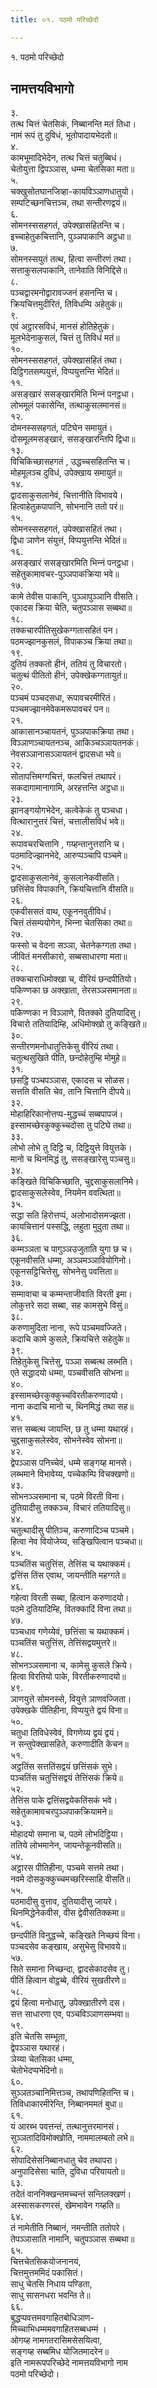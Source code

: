 ```yaml
---
title: ०१. पठमो परिच्छेदो

---
```

१. पठमो परिच्छेदो  


## नामत्तयविभागो

३.  
तत्थ चित्तं चेतसिकं, निब्बानन्ति मतं तिधा।  
नामं रूपं तु दुविधं, भूतोपादायभेदतो॥  
४.  
कामभूमादिभेदेन, तत्थ चित्तं चतुब्बिधं।  
चेतोयुत्ता द्विपञ्‍ञास, धम्मा चेतसिका मता॥  
५.  
चक्खुसोतघानजिव्हा-कायविञ्‍ञाणधातुयो।  
सम्पटिच्छनचित्तञ्‍च, तथा सन्तीरणद्वयं॥  
६.  
सोमनस्ससहगतं, उपेक्खासहितन्ति च।  
इच्‍चाहेतुकचित्तानि, पुञ्‍ञपाकानि अट्ठधा॥  
७.  
सोमनस्सयुतं तत्थ, हित्वा सन्तीरणं तथा।  
सत्ताकुसलपाकानि, तानेवाति विनिद्दिसे॥  
८.  
पञ्‍चद्वारमनोद्वारावज्‍जनं हसनन्ति च।  
क्रियचित्तमुदीरितं, तिविधम्पि अहेतुकं॥  
९.  
एवं अट्ठारसविधं, मानसं होतिहेतुकं।  
मूलभेदेनाकुसलं, चित्तं तु तिविधं मतं॥  
१०.  
सोमनस्ससहगतं, उपेक्खासहितं तथा।  
दिट्ठिगतसम्पयुत्तं, विप्पयुत्तन्ति भेदितं॥  
११.  
असङ्खारं ससङ्खारमिति भिन्‍नं पनट्ठधा।  
लोभमूलं पकासेन्ति, तत्थाकुसलमानसं॥  
१२.  
दोमनस्ससहगतं, पटिघेन समायुतं।  
दोसमूलमसङ्खारं, ससङ्खारन्तिपि द्विधा॥  
१३.  
विचिकिच्छासहगतं , उद्धच्‍चसहितन्ति च।  
मोहमूलञ्‍च दुविधं, उपेक्खाय समायुतं॥  
१४.  
द्वादसाकुसलानेवं, चित्तानीति विभावये।  
हित्वाहेतुकपापानि, सोभनानि ततो परं॥  
१५.  
सोमनस्ससहगतं, उपेक्खासहितं तथा।  
द्विधा ञाणेन संयुत्तं, विप्पयुत्तन्ति भेदितं॥  
१६.  
असङ्खारं ससङ्खारमिति भिन्‍नं पनट्ठधा।  
सहेतुकामावचर-पुञ्‍ञपाकक्रिया भवे॥  
१७.  
कामे तेवीस पाकानि, पुञ्‍ञापुञ्‍ञानि वीसति।  
एकादस क्रिया चेति, चतुपञ्‍ञास सब्बथा॥  
१८.  
तक्‍कचारपीतिसुखेकग्गतासहितं पन।  
पठमज्झानकुसलं, विपाकञ्‍च क्रिया तथा॥  
१९.  
दुतियं तक्‍कतो हीनं, ततियं तु विचारतो।  
चतुत्थं पीतितो हीनं, उपेक्खेकग्गतायुतं॥  
२०.  
पञ्‍चमं पञ्‍चदसधा, रूपावचरमीरितं।  
पञ्‍चमज्झानमेवेकमरूपावचरं पन॥  
२१.  
आकासानञ्‍चायतनं, पुञ्‍ञपाकक्रिया तथा।  
विञ्‍ञाणञ्‍चायतनञ्‍च, आकिञ्‍चञ्‍ञायतनकं।  
नेवसञ्‍ञानासञ्‍ञायतनं द्वादसधा भवे॥  
२२.  
सोतापत्तिमग्गचित्तं, फलचित्तं तथापरं।  
सकदागामानागामि, अरहत्तन्ति अट्ठधा॥  
२३.  
झानङ्गयोगभेदेन, कत्वेकेकं तु पञ्‍चधा।  
वित्थारानुत्तरं चित्तं, चत्तालीसविधं भवे॥  
२४.  
रूपावचरचित्तानि , गय्हन्तानुत्तरानि च।  
पठमादिज्झानभेदे, आरुप्पञ्‍चापि पञ्‍चमे॥  
२५.  
द्वादसाकुसलानेवं, कुसलानेकवीसति।  
छत्तिंसेव विपाकानि, क्रियचित्तानि वीसति॥  
२६.  
एकवीससतं वाथ, एकूननवुतीविधं।  
चित्तं तंसम्पयोगेन, भिन्‍ना चेतसिका तथा॥  
२७.  
फस्सो च वेदना सञ्‍ञा, चेतनेकग्गता तथा।  
जीवितं मनसीकारो, सब्बसाधारणा मता॥  
२८.  
तक्‍कचाराधिमोक्खा च, वीरियं छन्दपीतियो।  
पकिण्णका छ अक्खाता, तेरसञ्‍ञसमानता॥  
२९.  
पकिण्णका न विञ्‍ञाणे, वितक्‍को दुतियादिसु।  
विचारो ततियादिम्हि, अधिमोक्खो तु कङ्खिते॥  
३०.  
सन्तीरणमनोधातुत्तिकेसु वीरियं तथा।  
चतुत्थसुखिते पीति, छन्दोहेतुम्हि मोमुहे॥  
३१.  
छसट्ठि पञ्‍चपञ्‍ञास, एकादस च सोळस।  
सत्तति वीसति चेव, तानि चित्तानि दीपये॥  
३२.  
मोहाहिरिकानोत्तप्प-मुद्धच्‍चं सब्बपापजं।  
इस्सामच्छेरकुक्‍कुच्‍चदोसा तु पटिघे तथा॥  
३३.  
लोभो लोभे तु दिट्ठि च, दिट्ठियुत्ते वियुत्तके।  
मानो च थिनमिद्धं तु, ससङ्खारेसु पञ्‍चसु॥  
३४.  
कङ्खिते विचिकिच्छाति, चुद्दसाकुसलानिमे।  
द्वादसाकुसलेस्वेव, नियमेन ववत्थिता॥  
३५.  
सद्धा सति हिरोत्तप्पं, अलोभादोसमज्झता।  
कायचित्तानं पस्सद्धि, लहुता मुदुता तथा॥  
३६.  
कम्मञ्‍ञता च पागुञ्‍ञउजुताति युगा छ च।  
एकूनवीसति धम्मा, अञ्‍ञमञ्‍ञावियोगिनो।  
एकूनसट्ठिचित्तेसु, सोभनेसु पवत्तिता॥  
३७.  
सम्मावाचा च कम्मन्ताजीवाति विरती इमा।  
लोकुत्तरे सदा सब्बा, सह कामसुभे विसुं॥  
३८.  
करुणामुदिता नाना, रूपे पञ्‍चमवज्‍जिते।  
कदाचि कामे कुसले, क्रियचित्ते सहेतुके॥  
३९.  
तिहेतुकेसु चित्तेसु, पञ्‍ञा सब्बत्थ लब्भति।  
एते सद्धादयो धम्मा, पञ्‍चवीसति सोभना॥  
४०.  
इस्सामच्छेरकुक्‍कुच्‍चविरतीकरुणादयो।  
नाना कदाचि मानो च, थिनमिद्धं तथा सह॥  
४१.  
सत्त सब्बत्थ जायन्ति, छ तु धम्मा यथारहं।  
चुद्दसाकुसलेस्वेव, सोभनेस्वेव सोभना॥  
४२.  
द्वेपञ्‍ञास पनिच्‍चेवं, धम्मे सङ्गय्ह मानसे।  
लब्भमाने विभावेय्य, पच्‍चेकम्पि विचक्खणो॥  
४३.  
सोभनञ्‍ञसमाना च, पठमे विरती विना।  
दुतियादीसु तक्‍कञ्‍च, विचारं ततियादिसु॥  
४४.  
चतुत्थादीसु पीतिञ्‍च, करुणादिञ्‍च पञ्‍चमे।  
हित्वा नेव वियोजेय्य, सङ्खिपित्वान पञ्‍चधा॥  
४५.  
पञ्‍चतिंस चतुत्तिंस, तेत्तिंस च यथाक्‍कमं।  
द्वत्तिंस तिंस एवाथ, जायन्तीति महग्गते॥  
४६.  
गहेत्वा विरती सब्बा, हित्वान करुणादयो।  
पठमे दुतियादिम्हि, वितक्‍कादिं विना तथा॥  
४७.  
पञ्‍चधाव गणेय्येवं, छत्तिंसा च यथाक्‍कमं।  
पञ्‍चतिंस चतुत्तिंस, तेत्तिंसद्वयमुत्तरे॥  
४८.  
सोभनञ्‍ञसमाना च, कामेसु कुसले क्रिये।  
हित्वा विरतियो पाके, विरतीकरुणादयो॥  
४९.  
ञाणयुत्ते सोमनस्से, वियुत्ते ञाणवज्‍जिता।  
उपेक्खके पीतिहीना, विप्पयुत्ते द्वयं विना॥  
५०.  
चतुधा तिविधेस्वेवं, विगणेय्य द्वयं द्वयं।  
न सन्तुपेक्खासहिते, करुणादीति केचन॥  
५१.  
अट्ठतिंस सत्ततिंसद्वयं छत्तिंसकं सुभे।  
पञ्‍चतिंस चतुत्तिंसद्वयं तेत्तिंसकं क्रिये॥  
५२.  
तेत्तिंस पाके द्वत्तिंसद्वयेकतिंसकं भवे।  
सहेतुकामावचरपुञ्‍ञपाकक्रियामने॥  
५३.  
मोहादयो समाना च, पठमे लोभदिट्ठिया।  
ततिये लोभमानेन, जायन्तेकूनवीसति॥  
५४.  
अट्ठारस पीतिहीना, पञ्‍चमे सत्तमे तथा।  
नवमे दोसकुक्‍कुच्‍चमच्छरिस्साहि वीसति॥  
५५.  
पठमादीसु वुत्ताव, दुतियादीसु जायरे।  
थिनमिद्धेनेकवीस, वीस द्वेवीसतिक्‍कमा॥  
५६.  
छन्दपीतिं विनुद्धच्‍चे, कङ्खिते निच्छयं विना।  
पञ्‍चदसेव कङ्खाय, असुभेसु विभावये॥  
५७.  
सिते समाना निच्छन्दा, द्वादसेकादसेव तु।  
पीतिं हित्वान वोट्ठब्बे, वीरियं सुखतीरणे॥  
५८.  
द्वयं हित्वा मनोधातु, उपेक्खातीरणे दस।  
सत्त साधारणा एव, पञ्‍चविञ्‍ञाणसम्भवा॥  
५९.  
इति चेतसि सम्भूता,  
द्वेपञ्‍ञास यथारहं।  
ञेय्या चेतसिका धम्मा,  
चेतोभेदप्पभेदिनो॥  
६०.  
सुञ्‍ञतञ्‍चानिमित्तञ्‍च, तथापणिहितन्ति च।  
तिविधाकारमीरेन्ति, निब्बानममतं बुधा॥  
६१.  
यं आरब्भ पवत्तन्तं, तत्थानुत्तरमानसं।  
सुञ्‍ञतादिविमोक्खोति, नाममालम्बतो लभे॥  
६२.  
सोपादिसेसनिब्बानधातु चेव तथापरा।  
अनुपादिसेसा चाति, दुविधा परियायतो॥  
६३.  
तदेतं वाननिक्खन्तमच्‍चन्तं सन्तिलक्खणं।  
अस्सासकरणरसं, खेमभावेन गय्हति॥  
६४.  
तं नामेतीति निब्बानं, नमन्तीति ततोपरे।  
तेपञ्‍ञासाति नामानि, चतुपञ्‍ञास सब्बथा॥  
६५.  
चित्तचेतसिकयोजनानयं,  
चित्तमुत्तममिदं पकासितं।  
साधु चेतसि निधाय पण्डिता,  
साधु सासनधरा भवन्ति ते॥  
६६.  
बुद्धप्पवत्तमवगाहितबोधिञाण-  
मिच्‍चाभिधम्ममवगाहितसब्बधम्मं ।  
ओगय्ह नामगतरासिमसेसयित्वा,  
सङ्गय्ह सब्बमिध योजितमादरेन॥  
इति नामरूपपरिच्छेदे नामत्तयविभागो नाम  
पठमो परिच्छेदो।  